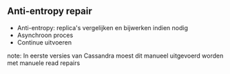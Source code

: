 ##  Anti-entropy repair

- Anti-entropy: replica's vergelijken en bijwerken indien nodig
- Asynchroon proces
- Continue uitvoeren

note:
In eerste versies van Cassandra moest dit manueel uitgevoerd worden met manuele read repairs
